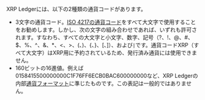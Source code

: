 XRP Ledgerには、以下の2種類の通貨コードがあります。

* 3文字の通貨コード。[ISO 4217の通貨コード](https://www.xe.com/iso4217.php)をすべて大文字で使用することをお勧めします。しかし、次の文字の組み合わせであれば、いずれも許可されます。すなわち、すべての大文字と小文字、数字、記号（<span class="code-snippet">?</span>、<span class="code-snippet">!</span>、<span class="code-snippet">@</span>、<span class="code-snippet">#</span>、<span class="code-snippet">$</span>、<span class="code-snippet">%</span>、<span class="code-snippet">^</span>、<span class="code-snippet">&</span>、<span class="code-snippet">*</span>、<span class="code-snippet"><</span>、<span class="code-snippet">></span>、<span class="code-snippet">(</span>、<span class="code-snippet">)</span>、<span class="code-snippet">{</span>、<span class="code-snippet">}</span>、<span class="code-snippet">[</span>、<span class="code-snippet">]</span>）、および<code>&#124;</code>です。通貨コード<span class="code-snippet">XRP</span>（すべて大文字）はXRP用に予約されているため、発行済み通貨には使用できません。
* 160ビットの16進値。例えば<span class="code-snippet">0158415500000000C1F76FF6ECB0BAC600000000</span>など、XRP Ledgerの内部[通貨フォーマット](currency-formats.html)に準じたものです。この表記は一般的ではありません。
